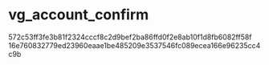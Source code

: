 # vg_account_confirm
572c53ff3fe3b81f2324cccf8c2d9bef2ba86ffd0f2e8ab10f1d8fb6082ff58f
16e760832779ed23960eaae1be485209e3537546fc089ecea166e96235cc4c9b

